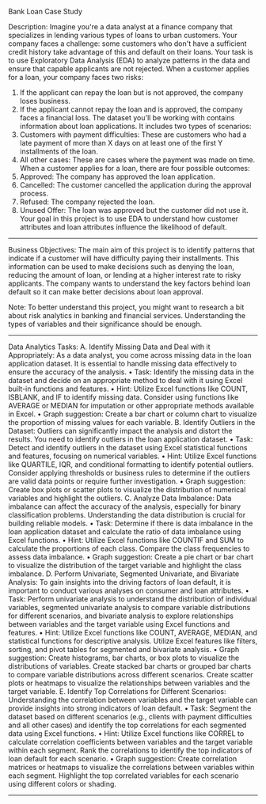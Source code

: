 Bank Loan Case Study
    
Description:
Imagine you're a data analyst at a finance company that specializes in lending various types of loans to urban customers. Your company faces a challenge: some customers who don't have a sufficient credit history take advantage of this and default on their loans. Your task is to use Exploratory Data Analysis (EDA) to analyze patterns in the data and ensure that capable applicants are not rejected.
When a customer applies for a loan, your company faces two risks:
1.	If the applicant can repay the loan but is not approved, the company loses business.
2.	If the applicant cannot repay the loan and is approved, the company faces a financial loss.
The dataset you'll be working with contains information about loan applications. It includes two types of scenarios:
1.	Customers with payment difficulties: These are customers who had a late payment of more than X days on at least one of the first Y installments of the loan.
2.	All other cases: These are cases where the payment was made on time.
When a customer applies for a loan, there are four possible outcomes:
1.	Approved: The company has approved the loan application.
2.	Cancelled: The customer cancelled the application during the approval process.
3.	Refused: The company rejected the loan.
4.	Unused Offer: The loan was approved but the customer did not use it.
Your goal in this project is to use EDA to understand how customer attributes and loan attributes influence the likelihood of default.
________________________________________
Business Objectives:
The main aim of this project is to identify patterns that indicate if a customer will have difficulty paying their installments. This information can be used to make decisions such as denying the loan, reducing the amount of loan, or lending at a higher interest rate to risky applicants. The company wants to understand the key factors behind loan default so it can make better decisions about loan approval.

Note: To better understand this project, you might want to research a bit about risk analytics in banking and financial services. Understanding the types of variables and their significance should be enough.
________________________________________
Data Analytics Tasks:
A. Identify Missing Data and Deal with it Appropriately: As a data analyst, you come across missing data in the loan application dataset. It is essential to handle missing data effectively to ensure the accuracy of the analysis.
•	Task: Identify the missing data in the dataset and decide on an appropriate method to deal with it using Excel built-in functions and features.
•	Hint: Utilize Excel functions like COUNT, ISBLANK, and IF to identify missing data. Consider using functions like AVERAGE or MEDIAN for imputation or other appropriate methods available in Excel.
•	Graph suggestion: Create a bar chart or column chart to visualize the proportion of missing values for each variable.
B. Identify Outliers in the Dataset: Outliers can significantly impact the analysis and distort the results. You need to identify outliers in the loan application dataset.
•	Task: Detect and identify outliers in the dataset using Excel statistical functions and features, focusing on numerical variables.
•	Hint: Utilize Excel functions like QUARTILE, IQR, and conditional formatting to identify potential outliers. Consider applying thresholds or business rules to determine if the outliers are valid data points or require further investigation.
•	Graph suggestion: Create box plots or scatter plots to visualize the distribution of numerical variables and highlight the outliers.
C. Analyze Data Imbalance: Data imbalance can affect the accuracy of the analysis, especially for binary classification problems. Understanding the data distribution is crucial for building reliable models.
•	Task: Determine if there is data imbalance in the loan application dataset and calculate the ratio of data imbalance using Excel functions.
•	Hint: Utilize Excel functions like COUNTIF and SUM to calculate the proportions of each class. Compare the class frequencies to assess data imbalance.
•	Graph suggestion: Create a pie chart or bar chart to visualize the distribution of the target variable and highlight the class imbalance.
D. Perform Univariate, Segmented Univariate, and Bivariate Analysis: To gain insights into the driving factors of loan default, it is important to conduct various analyses on consumer and loan attributes.
•	Task: Perform univariate analysis to understand the distribution of individual variables, segmented univariate analysis to compare variable distributions for different scenarios, and bivariate analysis to explore relationships between variables and the target variable using Excel functions and features.
•	Hint: Utilize Excel functions like COUNT, AVERAGE, MEDIAN, and statistical functions for descriptive analysis. Utilize Excel features like filters, sorting, and pivot tables for segmented and bivariate analysis.
•	Graph suggestion: Create histograms, bar charts, or box plots to visualize the distributions of variables. Create stacked bar charts or grouped bar charts to compare variable distributions across different scenarios. Create scatter plots or heatmaps to visualize the relationships between variables and the target variable.
E. Identify Top Correlations for Different Scenarios: Understanding the correlation between variables and the target variable can provide insights into strong indicators of loan default.
•	Task: Segment the dataset based on different scenarios (e.g., clients with payment difficulties and all other cases) and identify the top correlations for each segmented data using Excel functions.
•	Hint: Utilize Excel functions like CORREL to calculate correlation coefficients between variables and the target variable within each segment. Rank the correlations to identify the top indicators of loan default for each scenario.
•	Graph suggestion: Create correlation matrices or heatmaps to visualize the correlations between variables within each segment. Highlight the top correlated variables for each scenario using different colors or shading.
________________________________________
